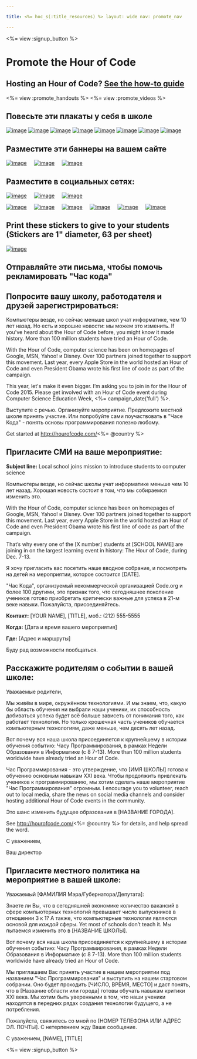 ```yaml
---

title: <%= hoc_s(:title_resources) %> layout: wide nav: promote_nav

---
```


<link rel="stylesheet" type="text/css" href="/css/promote-page.css" />
</link>

<%= view :signup_button %>

# Promote the Hour of Code

## Hosting an Hour of Code? [See the how-to guide](<%= resolve_url('/resources/how-to') %>)

<%= view :promote_handouts %> <%= view :promote_videos %>

<a id="posters"></a>

## Повесьте эти плакаты у себя в школе

[![image](/images/fit-280/malala-yousafzai.png)](/files/malala-yousafzai-poster.pdf) [![image](/images/fit-280/sheryl-sandberg.png)](/files/sheryl-sandberg-poster.pdf) [![image](/images/fit-280/mark-zuckerberg.png)](/files/mark-zuckerberg-poster.pdf) [![image](/images/fit-280/marissa-mayer.png)](/files/marissa-mayer-poster.pdf) [![image](/images/fit-280/susan.png)](/files/susan-wojcicki-poster.pdf) [![image](/images/fit-280/chris-bosh.png)](/files/chris-bosh-poster.pdf) [![image](/images/fit-280/barack-obama.png)](/files/barack-obama-poster.pdf) [![image](/images/fit-280/ashton-kutcher.png)](/files/ashton-kutcher-poster.pdf)

<a id="banners"></a>

## Разместите эти баннеры на вашем сайте

[![image](/images/fit-250/banner1.jpg)](/images/banner1.jpg)&nbsp;&nbsp;&nbsp;&nbsp; [![image](/images/fit-250/banner3.jpg)](/images/banner3.jpg)&nbsp;&nbsp;&nbsp;&nbsp; [![image](/images/fit-500/banner5.jpg)](/images/banner5.jpg)&nbsp;&nbsp;&nbsp;&nbsp;

<a id="social"></a>

## Разместите в социальных сетях:

[![image](/images/fit-250/social-1.jpg)](/images/social-1.jpg)&nbsp;&nbsp;&nbsp;&nbsp; [![image](/images/fit-250/social-2.jpg)](/images/social-2.jpg)&nbsp;&nbsp;&nbsp;&nbsp; [![image](/images/fit-250/social-3.jpg)](/images/social-3.jpg)&nbsp;&nbsp;&nbsp;&nbsp;

[![image](/images/fit-250/mark.jpg)](/images/mark.jpg)&nbsp;&nbsp;&nbsp;&nbsp; [![image](/images/fit-250/susan.png)](/images/susan.png)&nbsp;&nbsp;&nbsp;&nbsp; [![image](/images/fit-250/chris.jpg)](/images/chris.jpg)&nbsp;&nbsp;&nbsp;&nbsp; [![image](/images/fit-250/marissa.jpg)](/images/marissa.jpg)&nbsp;&nbsp;&nbsp;&nbsp; [![image](/images/fit-250/ashton.jpg)](/images/ashton.jpg)&nbsp;&nbsp;&nbsp;&nbsp; [![image](/images/fit-250/barack.jpg)](/images/barack.jpg)&nbsp;&nbsp;&nbsp;&nbsp;

<a id="stickers"></a>

## Print these stickers to give to your students (Stickers are 1" diameter, 63 per sheet)

[![image](/images/fit-250/hour-of-code-stickers.png)](/images/hour-of-code-stickers.pdf)

<a id="sample-emails"></a>

## Отправляйте эти письма, чтобы помочь рекламировать "Час кода"

<a id="email"></a>

## Попросите вашу школу, работодателя и друзей зарегистрироваться:

Компьютеры везде, но сейчас меньше школ учат информатике, чем 10 лет назад. Но есть и хорошие новости: мы можем это изменить. If you've heard about the Hour of Code before, you might know it made history. More than 100 million students have tried an Hour of Code.

With the Hour of Code, computer science has been on homepages of Google, MSN, Yahoo! и Disney. Over 100 partners joined together to support this movement. Last year, every Apple Store in the world hosted an Hour of Code and even President Obama wrote his first line of code as part of the campaign.

This year, let's make it even bigger. I’m asking you to join in for the Hour of Code 2015. Please get involved with an Hour of Code event during Computer Science Education Week, <%= campaign_date('full') %>.

Выступите с речью. Организуйте мероприятие. Предложите местной школе принять участие. Или попробуйте сами поучаствовать в "Часе Кода" - понять основы программирования полезно любому.

Get started at http://hourofcode.com/<%= @country %>

<a id="media-pitch"></a>

## Пригласите СМИ на ваше мероприятие:

**Subject line:** Local school joins mission to introduce students to computer science

Компьютеры везде, но сейчас школы учат информатике меньше чем 10 лет назад. Хорошая новость состоит в том, что мы собираемся изменить это.

With the Hour of Code, computer science has been on homepages of Google, MSN, Yahoo! и Disney. Over 100 partners joined together to support this movement. Last year, every Apple Store in the world hosted an Hour of Code and even President Obama wrote his first line of code as part of the campaign.

That’s why every one of the [X number] students at [SCHOOL NAME] are joining in on the largest learning event in history: The Hour of Code, during Dec. 7-13.

Я хочу пригласить вас посетить наше вводное собрание, и посмотреть на детей на мероприятии, которое состоится [DATE].

"Час Кода", организуемый некоммерческой организацией Code.org и более 100 другими, это признак того, что сегодняшнее поколение учеников готово приобретать критически важные для успеха в 21-м веке навыки. Пожалуйста, присоединяйтесь.

**Контакт:** [YOUR NAME], [TITLE], моб.: (212) 555-5555

**Когда:** [Дата и время вашего мероприятия]

**Где:** [Адрес и маршруты]

Буду рад возможности пообщаться.

<a id="parents"></a>

## Расскажите родителям о событии в вашей школе:

Уважаемые родители,

Мы живём в мире, окружённом технологиями. И мы знаем, что, какую бы область обучения ни выбрали наши ученики, их способность добиваться успеха будет всё больше зависеть от понимания того, как работает технология. Но только крошечная часть учеников обучается компьютерным технологиям, даже меньше, чем десять лет назад.

Вот почему вся наша школа присоединяется к крупнейшему в истории обучения событию: Часу Программирования, в рамках Недели Образования в Информатике (с 8 7-13). More than 100 million students worldwide have already tried an Hour of Code.

Час Программирования - это утверждение, что [ИМЯ ШКОЛЫ] готова к обучению основным навыкам XXI века. Чтобы продолжить привлекать учеников к программированию, мы хотим сделать наше мероприятие "Час Программирования" огромным. I encourage you to volunteer, reach out to local media, share the news on social media channels and consider hosting additional Hour of Code events in the community.

Это шанс изменить будущее образования в [НАЗВАНИЕ ГОРОДА].

See http://hourofcode.com/<%= @country %> for details, and help spread the word.

С уважением,

Ваш директор

<a id="politicians"></a>

## Пригласите местного политика на мероприятие в вашей школе:

Уважаемый [ФАМИЛИЯ Мэра/Губернатора/Депутата]:

Знаете ли Вы, что в сегодняшней экономике количество вакансий в сфере компьютерных технологий превышает число выпускников в отношении 3 к 1? А также, что компьютерные технологии являются основой для *каждой* сферы. Yet most of schools don’t teach it. Мы пытаемся изменить это в [НАЗВАНИЕ ШКОЛЫ].

Вот почему вся наша школа присоединяется к крупнейшему в истории обучения событию: Часу Программирования, в рамках Недели Образования в Информатике (с 8 7-13). More than 100 million students worldwide have already tried an Hour of Code.

Мы приглашаем Вас принять участие в нашем мероприятии под названием "Час Программирования" и выступить на нашем стартовом собрании. Оно будет проходить [ЧИСЛО, ВРЕМЯ, МЕСТО] и даст понять, что в [Название области или города] готовы обучать навыкам критики XXI века. Мы хотим быть уверенными в том, что наши ученики находятся в передних рядах создания технологии будущего, а не потребления.

Пожалуйста, свяжитесь со мной по [НОМЕР ТЕЛЕФОНА ИЛИ АДРЕС ЭЛ. ПОЧТЫ]. С нетерпением жду Ваше сообщение.

С уважением, [NAME], [TITLE]

<%= view :signup_button %>